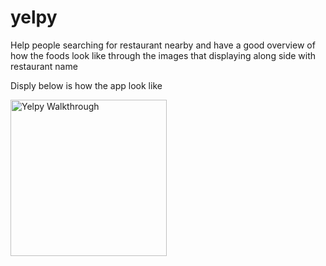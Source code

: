 # yelpy

Help people searching for restaurant nearby and have a good overview of how the foods look like through the images that displaying along side with restaurant name 

Disply below is how the app look like 

<img src="https://recordit.co/CsC2lnR9Rg.gif" title='Yelpy Walkthrough' width=250 alt='Yelpy Walkthrough' />

